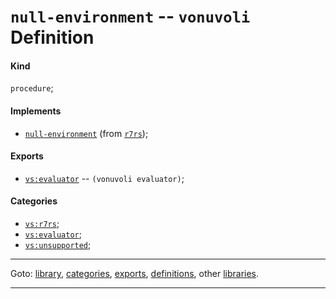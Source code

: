 

<a id='definition__vonuvoli__null-environment'></a>

# `null-environment` -- `vonuvoli` Definition


<a id='definition__vonuvoli__null-environment__kind'></a>

#### Kind

`procedure`;


<a id='definition__vonuvoli__null-environment__implements'></a>

#### Implements

 * [`null-environment`](../../r7rs/definitions/null-environment.md#definition__r7rs__null-environment) (from [`r7rs`](../../r7rs/_index.md#library__r7rs));


<a id='definition__vonuvoli__null-environment__exports'></a>

#### Exports

 * [`vs:evaluator`](../../vonuvoli/exports/vs_3a_evaluator.md#export__vonuvoli__vs_3a_evaluator) -- `(vonuvoli evaluator)`;


<a id='definition__vonuvoli__null-environment__categories'></a>

#### Categories

 * [`vs:r7rs`](../../vonuvoli/categories/vs_3a_r7rs.md#category__vonuvoli__vs_3a_r7rs);
 * [`vs:evaluator`](../../vonuvoli/categories/vs_3a_evaluator.md#category__vonuvoli__vs_3a_evaluator);
 * [`vs:unsupported`](../../vonuvoli/categories/vs_3a_unsupported.md#category__vonuvoli__vs_3a_unsupported);

----

Goto: [library](../../vonuvoli/_index.md#library__vonuvoli), [categories](../../vonuvoli/categories/_index.md#toc__vonuvoli__categories), [exports](../../vonuvoli/exports/_index.md#toc__vonuvoli__exports), [definitions](../../vonuvoli/definitions/_index.md#toc__vonuvoli__definitions), other [libraries](../../_libraries.md#toc__libraries).

----

